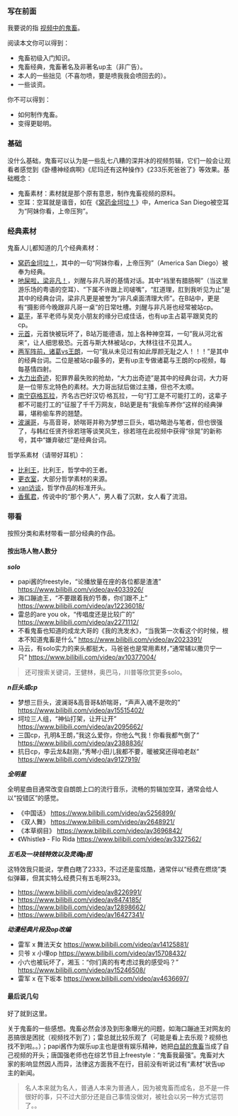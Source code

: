 ### 写在前面

我要说的指 [视频中的鬼畜](https://baike.baidu.com/item/%E9%AC%BC%E7%95%9C/5279?fr=aladdin#4)。

阅读本文你可以得到：

- 鬼畜初级入门知识。
- 鬼畜经典，鬼畜著名及非著名up主（非广告）。
- 本人的一些拙见（不喜勿喷，要是喷我我会喷回去的）。
- 一些谈资。

你不可以得到：

- 如何制作鬼畜。
- 变得更聪明。

### 基础

没什么基础，鬼畜可以认为是一些乱七八糟的深井冰的视频剪辑，它们一般会让观看者感觉到《卧槽神经病啊》《尼玛还有这种操作》《233乐死爸爸了》等效果。基础概念：

- 鬼畜素材：素材就是那个原有意思，制作鬼畜视频的原料。
- 空耳：空耳就是谐音，如在《[窝药金坷垃！](https://www.bilibili.com/video/av2693703/)》中，America San Diego被空耳为“阿妹你看，上帝压狗”。

### 经典素材

鬼畜人儿都知道的几个经典素材：

- [窝药金坷垃！](https://www.bilibili.com/video/av2693703/)，其中的一句“阿妹你看，上帝压狗”（America San Diego）被奉为经典。
- [吔屎啦，梁非凡！](https://www.bilibili.com/video/av40162/)，刘醒与非凡哥的基情对话。其中“裆里有腊肠啊”（当这里游乐场的粤语的空耳）、“下属不许跟上司啵嘴”，“肛道理，肛到我听见为止”是其中的经典台词，梁非凡更是被誉为“非凡桌面清理大师”。在B站中，更是有“摄影师今晚跟非凡哥一桌”的日常吐槽。刘醒与非凡哥也经常被站cp。
- [葛平](https://www.bilibili.com/video/av10429/)，革平老师与吴克小朋友的缘分已成佳话，也有up主占葛平跟吴克的cp。
- [元首](https://www.bilibili.com/video/av22905/)，元首快被玩坏了，B站万能德语，加上各种神空耳，一句”我从河北省来“，让人细思极恐。元首与斯大林被站cp，大林往往不见其人。
- [两军阵前，诸葛vs王朗](https://www.bilibili.com/video/av2003771/)，一句“我从未见过有如此厚颜无耻之人！！！”是其中的经典台词。二位是被站cp最多的，更有up主专做诸葛与王朗的cp视频，每每基情四射。
- [大力出奇迹](https://www.bilibili.com/video/av1522050/)，犯罪界最失败的抢劫，“大力出奇迹”是其中的经典台词，大力哥是一位带东北特色的素材。大力哥出狱后做过主播，但也不太顺。
- [南宁窃格瓦拉](https://www.bilibili.com/video/av13964419/)，齐名古巴好汉切·格瓦拉，一句“打工是不可能打工的，这辈子都不可能打工的”征服了千千万网友，B站更是有“我偷车养你”这样的经典弹幕，堪称偷车界的翘楚。
- [波澜哥](https://www.bilibili.com/video/av15006958/)，与高音哥，娇喘哥并称为梦想三巨头，唱功略逊与笔者，但也很强了，与韩红任贤齐徐若瑄等谈笑风生，徐若瑄在此视频中获得“徐晃”的新称号，其中“嫌弃破烂”是经典台词。

哲学系素材（请带好耳机）：

- [比利王](https://www.bilibili.com/video/av15968923/)，比利王，哲学中的王者。
- [更衣室](https://www.bilibili.com/video/av723632/)，大部分哲学素材的来源。
- [van访谈](https://www.bilibili.com/video/av13422508/)，哲学作品的标准开头。
- [香蕉君](https://www.bilibili.com/video/av13353063/)，传说中的“那个男人”，男人看了沉默，女人看了流泪。

### 带看

按照分类和素材带看一部分经典的作品。

#### 按出场人物人数分

***solo***

- papi酱的freestyle，“论播放量在座的各位都是渣渣”  https://www.bilibili.com/video/av4033926/
- 海口蹦迪王，“不要跟着我的节奏，你们跟不上”  https://www.bilibili.com/video/av12236018/
- 雷总的are you ok，“传唱度还是比较广的”  https://www.bilibili.com/video/av2271112/
- 不看鬼畜也知道的成龙大哥的《我的洗发水》，“当我第一次看这个的时候，根本不知道鬼畜是什么”  https://www.bilibili.com/video/av2023391/
- 马云，有solo实力的来头都挺大，马爸爸也是常用素材，”通常辅以撒贝宁一只“  https://www.bilibili.com/video/av10377004/

> 还可搜索关键词，王健林，奥巴马，川普等欣赏更多solo。

***n巨头或cp***

- 梦想三巨头，波澜哥&高音哥&娇喘哥，“声声入魂不是吹的”  https://www.bilibili.com/video/av15515402/
- 坷垃三人组，“神仙打架，让开让开”  https://www.bilibili.com/video/av2095662/
- 三国cp，孔明&王朗，”我这么爱你，你他么气我！你看我都气倒了“  https://www.bilibili.com/video/av2388836/
- 抗日cp，李云龙&赵刚，”秀琴小田儿我都不要，暖被窝还得咱老赵“  https://www.bilibili.com/video/av9127919/


***全明星***

全明星曲目通常改变自朗朗上口的流行音乐，流畅的剪辑加空耳，通常会给人以“投错区”的感觉。

- 《中国话》  https://www.bilibili.com/video/av5256899/
- 《双人舞》  https://www.bilibili.com/video/av2648921/
- 《本草纲目》  https://www.bilibili.com/video/av3696842/
- 《Whistle》 - Flo Rida  https://www.bilibili.com/video/av3327562/

***五毛及一块钱特效以及灵魂p图***

这特效我只能说，学费白瞎了2333，不过还是蛮炫酷，通常伴以“经费在燃烧”类似弹幕，但其实特么经费只有五毛啊233。

- https://www.bilibili.com/video/av8226991/
- https://www.bilibili.com/video/av8474185/
- https://www.bilibili.com/video/av12898662/
- https://www.bilibili.com/video/av16427341/

***动漫经典片段及op改编***

- 雷军 x 舞法天女  https://www.bilibili.com/video/av14125881/
- 贝爷 x 小埋op  https://www.bilibili.com/video/av15708432/
- 小六也被玩坏了，湘玉：“你们真的有考虑过我的感受吗？”  https://www.bilibili.com/video/av15246508/
- 雷军 x 在下坂本  https://www.bilibili.com/video/av4636697/

#### 最后说几句

好了就到这里。

关于鬼畜的一些感想。鬼畜必然会涉及到形象曝光的问题，如海口蹦迪王对网友的恶搞很是困扰（视频找不到了）；雷总就比较乐观了（可能是看上去乐观？视频也找不到啦。。）；papi酱作为娱乐up主也是很有娱乐精神，她把[白鼠的鬼畜](https://www.bilibili.com/video/av4033926/)当成了自己视频的开头；唐国强老师也在综艺节目上freestyle：“鬼畜我最强”。鬼畜对大家的影响显然因人而异，法律这方面我不在行，目前没有听说过有“素材”状告up主的新闻。

> 名人本来就为名人，普通人本来为普通人，因为被鬼畜而成名，总不是一件很好的事，只不过大部分还是自己事情没做对，被社会以另一种方式惩罚了。。

